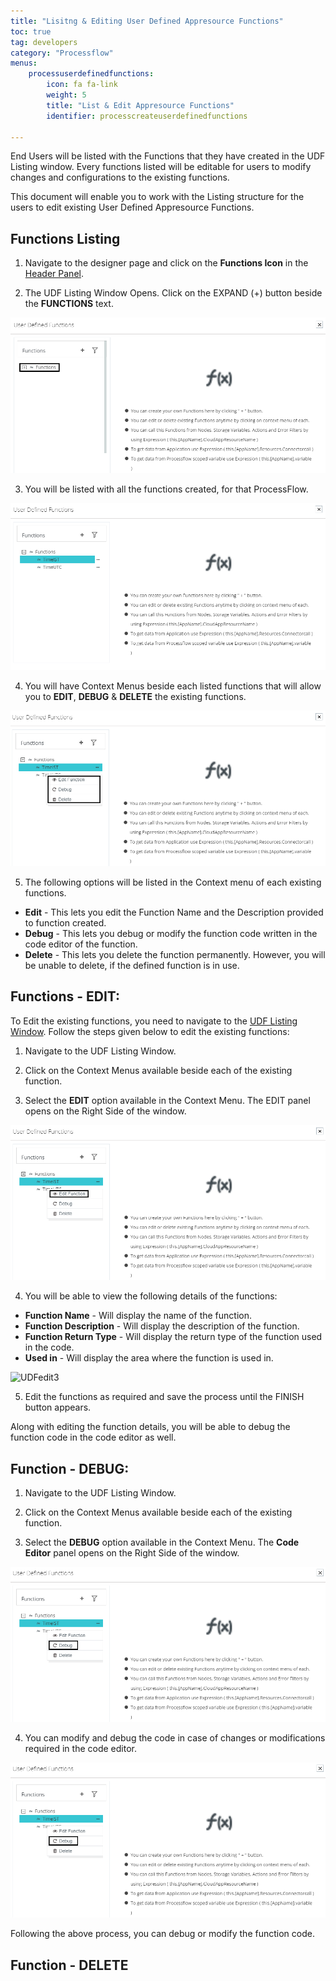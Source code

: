 ```yaml
---
title: "Lisitng & Editing User Defined Appresource Functions"
toc: true
tag: developers
category: "Processflow"
menus: 
    processuserdefinedfunctions:
        icon: fa fa-link
        weight: 5
        title: "List & Edit Appresource Functions" 
        identifier: processcreateuserdefinedfunctions

---
```


End Users will be listed with the Functions that they have created in the UDF Listing window. Every functions listed will be editable 
for users to modify changes and configurations to the existing functions.

This document will enable you to work with the Listing structure for the users to edit existing User Defined Appresource Functions.

## Functions Listing

1) Navigate to the designer page and click on the **Functions Icon** in the [Header Panel](/processflow/designer-processflow/#processflow-header-panel).

2) The UDF Listing Window Opens. Click on the EXPAND (+) button beside the **FUNCTIONS** text.

![UDFlisting1](\staticfiles\processflow\media\UDFlisting1.PNG)

3) You will be listed with all the functions created, for that ProcessFlow.

![UDFlisting](\staticfiles\processflow\media\UDFlisting.PNG)

4) You will have Context Menus beside each listed functions that will allow you to **EDIT**, **DEBUG** & **DELETE** the existing functions.

![UDFlisting2](\staticfiles\processflow\media\UDFlisting2.PNG)

5) The following options will be listed in the Context menu of each existing functions.

- **Edit** -  This lets you edit the Function Name and the Description provided to function created.
- **Debug** - This lets you debug or modify the function code written in the code editor of the function.
- **Delete** - This lets you delete the function permanently. However, you will be unable to delete, if the defined function is in use.


## Functions - EDIT:

To Edit the existing functions, you need to navigate to the [UDF Listing Window](/processflow/Listing-Editing-user-defined-functions/#functions-listing). Follow the steps given below to edit 
the existing functions: 

1) Navigate to the UDF Listing Window. 

2) Click on the Context Menus available beside each of the existing function.

3) Select the **EDIT** option available in the Context Menu. The EDIT panel opens on the Right Side of the window.

![UDFedit2](\staticfiles\processflow\media\UDFedit2.PNG)

4) You will be able to view the following details of the functions:

- **Function Name** - Will display the name of the function.
- **Function Description** - Will display the description of the function.
- **Function Return Type** - Will display the return type of the function used in the code.
- **Used in** - Will display the area where the function is used in.

![UDFedit3]()

5) Edit the functions as required and save the process until the FINISH button appears.

Along with editing the function details, you will be able to debug the function code in the code editor as well.


## Function - DEBUG:

1) Navigate to the UDF Listing Window. 

2) Click on the Context Menus available beside each of the existing function.

3) Select the **DEBUG** option available in the Context Menu. The **Code Editor** panel opens on the Right Side of the window.

![UDFdebug](\staticfiles\processflow\media\UDFdebug.PNG)

4) You can modify and debug the code in case of changes or modifications required in the code editor.

![UDFdebug1](\staticfiles\processflow\media\UDFdebug.PNG)

Following the above process, you can debug or modify the function code.

## Function - DELETE

